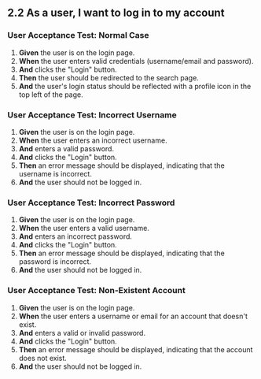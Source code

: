 ## 2.2 As a user, I want to log in to my account

### User Acceptance Test: Normal Case

1. **Given** the user is on the login page.
2. **When** the user enters valid credentials (username/email and password).
3. **And** clicks the "Login" button.
4. **Then** the user should be redirected to the search page.
5. **And** the user's login status should be reflected with a profile icon in the top left of the page.

### User Acceptance Test: Incorrect Username

1. **Given** the user is on the login page.
2. **When** the user enters an incorrect username.
3. **And** enters a valid password.
4. **And** clicks the "Login" button.
5. **Then** an error message should be displayed, indicating that the username is incorrect.
6. **And** the user should not be logged in.

### User Acceptance Test: Incorrect Password

1. **Given** the user is on the login page.
2. **When** the user enters a valid username.
3. **And** enters an incorrect password.
4. **And** clicks the "Login" button.
5. **Then** an error message should be displayed, indicating that the password is incorrect.
6. **And** the user should not be logged in.

### User Acceptance Test: Non-Existent Account

1. **Given** the user is on the login page.
2. **When** the user enters a username or email for an account that doesn't exist.
3. **And** enters a valid or invalid password.
4. **And** clicks the "Login" button.
5. **Then** an error message should be displayed, indicating that the account does not exist.
6. **And** the user should not be logged in.
